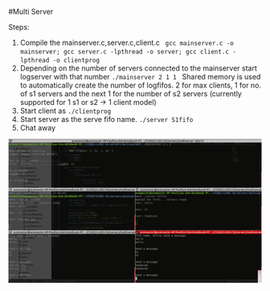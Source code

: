 #Multi Server

Steps:

1. Compile the mainserver.c,server.c,client.c ``` gcc mainserver.c -o mainserver; gcc server.c -lpthread -o server; gcc client.c -lpthread -o clientprog```
2. Depending on the number of servers connected to the mainserver start logserver with that number ```./mainserver 2 1 1 ``` Shared memory is used to automatically create the number of logfifos. 2 for max clients, 1 for no. of s1 servers and the next 1 for the number of s2 servers (currently supported for 1 s1 or s2 -> 1 client model)
3. Start client as ```./clientprog ``` 
4. Start server as the serve fifo name. ``` ./server S1fifo ```
5. Chat away

![log server](multiserver.png)
